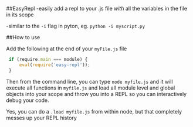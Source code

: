 ##EasyRepl
  -easily add a repl to your .js file _with_ all the variables in the file in its scope
  
  -similar to the `-i` flag in pyton, eg. `python -i myscript.py`

##How to use

Add the following at the end of your `myFile.js` file

```javascript
 if (require.main === module) {
     eval(require('easy-repl'));
 }
```
Then from the command line, you can type `node myfile.js` and it will execute all functions in `myfile.js` and load all module level and global objects into your scope and throw you into a REPL so you can interactively debug your code.

Yes, you can do a `.load myfile.js` from within node, but that completely messes up your REPL history
